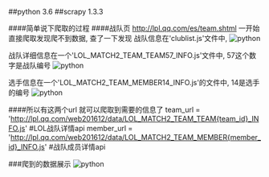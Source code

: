 ##python 3.6
##scrapy 1.3.3

####简单说下爬取的过程
####战队页 http://lpl.qq.com/es/team.shtml
一开始直接爬取发现爬不到数据, 查了一下发现 战队信息在'clublist.js'文件中,
![python](https://github.com/srp527/LPL/tree/master/lol/images/lol0.jpg)

战队详细信息在一个'LOL_MATCH2_TEAM_TEAM57_INFO.js'文件中, 57这个数字是战队编号
![python](https://github.com/srp527/LPL/tree/master/lol/images/lol1.jpg)

选手信息在一个'LOL_MATCH2_TEAM_MEMBER14_INFO.js'的文件中, 14是选手的编号
![python](https://github.com/srp527/LPL/tree/master/lol/images/lol2.jpg)

####所以有这两个url 就可以爬取到需要的信息了
team_url = 'http://lpl.qq.com/web201612/data/LOL_MATCH2_TEAM_TEAM{team_id}_INFO.js' #LOL战队详情api
member_url = 'http://lpl.qq.com/web201612/data/LOL_MATCH2_TEAM_MEMBER{member_id}_INFO.js' #战队成员详情api



###爬到的数据展示
![python](https://github.com/srp527/LPL/tree/master/lol/images/lol.jpg)